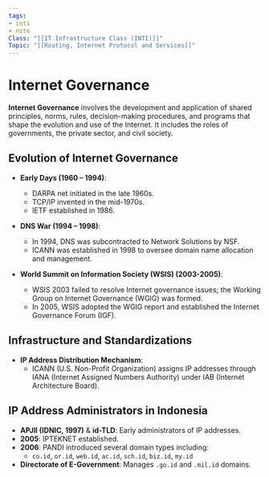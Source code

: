 ```yaml
---
tags: 
- inti
- note
Class: "[[IT Infrastructure Class (INTI)]]"
Topic: "[[Routing, Internet Protocol and Services]]"
---
```


# Internet Governance

**Internet Governance** involves the development and application of shared principles, norms, rules, decision-making procedures, and programs that shape the evolution and use of the Internet. It includes the roles of governments, the private sector, and civil society.

## Evolution of Internet Governance

- **Early Days (1960 – 1994)**:
  - DARPA net initiated in the late 1960s.
  - TCP/IP invented in the mid-1970s.
  - IETF established in 1986.
  
- **DNS War (1994 – 1998)**:
  - In 1994, DNS was subcontracted to Network Solutions by NSF.
  - ICANN was established in 1998 to oversee domain name allocation and management.

- **World Summit on Information Society (WSIS) (2003-2005)**:
  - WSIS 2003 failed to resolve Internet governance issues; the Working Group on Internet Governance (WGIG) was formed.
  - In 2005, WSIS adopted the WGIG report and established the Internet Governance Forum (IGF).

## Infrastructure and Standardizations

- **IP Address Distribution Mechanism**:
  - ICANN (U.S. Non-Profit Organization) assigns IP addresses through IANA (Internet Assigned Numbers Authority) under IAB (Internet Architecture Board).

## IP Address Administrators in Indonesia

- **APJII (IDNIC, 1997)** & **id-TLD**: Early administrators of IP addresses.
- **2005**: IPTEKNET established.
- **2006**: PANDI introduced several domain types including:
  - `co.id`, `or.id`, `web.id`, `ac.id`, `sch.id`, `biz.id`, `my.id`
- **Directorate of E-Government**: Manages `.go.id` and `.mil.id` domains.
